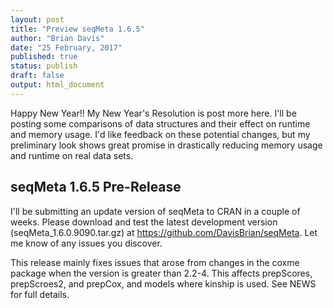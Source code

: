 ```yaml
---
layout: post
title: "Preview seqMeta 1.6.5"
author: "Brian Davis"
date: "25 February, 2017"
published: true
status: publish
draft: false
output: html_document
---
```

 
Happy New Year!!  My New Year's Resolution is post more here.  I'll be posting some comparisons of data structures and their effect on runtime and memory usage. I'd like feedback on these potential changes, but my preliminary look shows great promise in drastically reducing memory usage and runtime on real data sets.
 
 
## seqMeta 1.6.5 Pre-Release
 
I'll be submitting an update version of seqMeta to CRAN in a couple of weeks.  Please download and test the latest development version (seqMeta_1.6.0.9090.tar.gz) at https://github.com/DavisBrian/seqMeta.  Let me know of any issues you discover.  
 
This release mainly fixes issues that arose from changes in the coxme package when the version is greater than 2.2-4. This affects prepScores, prepScroes2, and prepCox, and models where kinship is used. See NEWS for full details.
 
